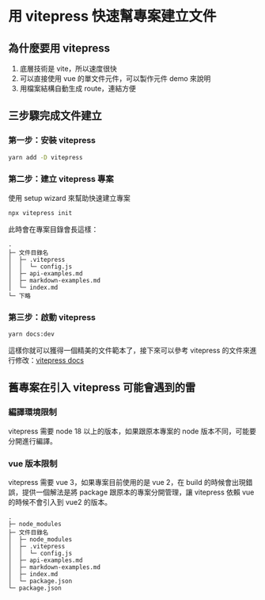 # 用 vitepress 快速幫專案建立文件

## 為什麼要用 vitepress

1. 底層技術是 vite，所以速度很快
2. 可以直接使用 vue 的單文件元件，可以製作元件 demo 來說明
3. 用檔案結構自動生成 route，連結方便


## 三步驟完成文件建立

### 第一步：安裝 vitepress

```bash
yarn add -D vitepress
```

### 第二步：建立 vitepress 專案

使用 setup wizard 來幫助快速建立專案

```bash
npx vitepress init
```

此時會在專案目錄會長這樣：

```
.
├─ 文件目錄名
│  ├─ .vitepress
│  │  └─ config.js
│  ├─ api-examples.md
│  ├─ markdown-examples.md
│  └─ index.md
└─ 下略
```

### 第三步：啟動 vitepress

```bash
yarn docs:dev
```

這樣你就可以獲得一個精美的文件範本了，接下來可以參考 vitepress 的文件來進行修改：[vitepress docs](https://vitepress.vuejs.org/)


## 舊專案在引入 vitepress 可能會遇到的雷

### 編譯環境限制

vitepress 需要 node 18 以上的版本，如果跟原本專案的 node 版本不同，可能要分開進行編譯。

### vue 版本限制

vitepress 需要 vue 3，如果專案目前使用的是 vue 2，在 build 的時候會出現錯誤，提供一個解法是將 package 跟原本的專案分開管理，讓 vitepress 依賴 vue 的時候不會引入到 vue2 的版本。

```
.
├─ node_modules
├─ 文件目錄名
│  ├─ node_modules
│  ├─ .vitepress
│  │  └─ config.js
│  ├─ api-examples.md
│  ├─ markdown-examples.md
│  ├─ index.md
│  └─ package.json
└─ package.json
```
